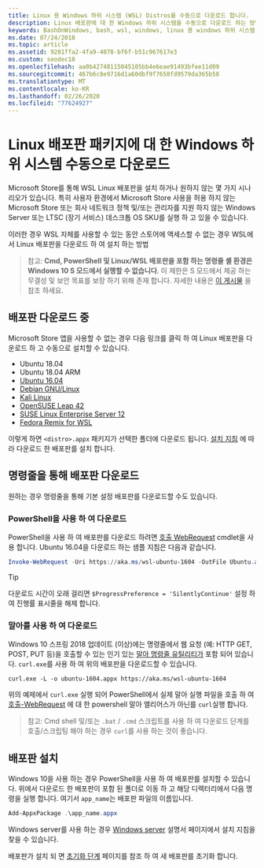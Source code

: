 ```yaml
---
title: Linux 용 Windows 하위 시스템 (WSL) Distros를 수동으로 다운로드 합니다.
description: Linux 배포판에 대 한 Windows 하위 시스템을 수동으로 다운로드 하는 방법에 대 한 지침입니다.
keywords: BashOnWindows, bash, wsl, windows, linux 용 windows 하위 시스템, WSL, windows 하위 시스템, 배포판, ubuntu, openSUSE, SLES, debian, kali
ms.date: 07/24/2018
ms.topic: article
ms.assetid: 9281ffa2-4fa9-4078-bf6f-b51c967617e3
ms.custom: seodec18
ms.openlocfilehash: aa0b42748115045105bb4e6eae91493bfee11d09
ms.sourcegitcommit: 467b6c8e9716d1a60dbf9f7658fd9579da365b58
ms.translationtype: MT
ms.contentlocale: ko-KR
ms.lasthandoff: 02/26/2020
ms.locfileid: "77624927"
---
```

# <a name="manually-download-windows-subsystem-for-linux-distro-packages"></a>Linux 배포판 패키지에 대 한 Windows 하위 시스템 수동으로 다운로드

Microsoft Store를 통해 WSL Linux 배포판을 설치 하거나 원하지 않는 몇 가지 시나리오가 있습니다. 특히 사용자 환경에서 Microsoft Store 사용을 허용 하지 않는 Microsoft Store 또는 회사 네트워크 정책 및/또는 관리자를 지원 하지 않는 Windows Server 또는 LTSC (장기 서비스) 데스크톱 OS SKU를 실행 하 고 있을 수 있습니다.

이러한 경우 WSL 자체를 사용할 수 있는 동안 스토어에 액세스할 수 없는 경우 WSL에서 Linux 배포판을 다운로드 하 여 설치 하는 방법

> 참고: **Cmd, PowerShell 및 Linux/WSL 배포판을 포함 하는 명령줄 셸 환경은 Windows 10 S 모드에서 실행할 수 없습니다**. 이 제한은 S 모드에서 제공 하는 무결성 및 보안 목표를 보장 하기 위해 존재 합니다. 자세한 내용은 [이 게시물](https://blogs.msdn.microsoft.com/commandline/2017/05/18/will-linux-distros-run-on-windows-10-s/) 을 참조 하세요.

## <a name="downloading-distros"></a>배포판 다운로드 중

Microsoft Store 앱을 사용할 수 없는 경우 다음 링크를 클릭 하 여 Linux 배포판을 다운로드 하 고 수동으로 설치할 수 있습니다.
<!-- * [Ubuntu 18.04](https://aka.ms/wsl-ubuntu-1804)
* [Ubuntu 18.04 ARM](https://aka.ms/wsl-ubuntu-1804-arm) -->
* Ubuntu 18.04
* Ubuntu 18.04 ARM
* [Ubuntu 16.04](https://aka.ms/wsl-ubuntu-1604)
* [Debian GNU/Linux](https://aka.ms/wsl-debian-gnulinux)
* [Kali Linux](https://aka.ms/wsl-kali-linux-new)
* [OpenSUSE Leap 42](https://aka.ms/wsl-opensuse-42)
* [SUSE Linux Enterprise Server 12](https://aka.ms/wsl-sles-12)
* [Fedora Remix for WSL](https://github.com/WhitewaterFoundry/WSLFedoraRemix/releases/)

이렇게 하면 `<distro>.appx` 패키지가 선택한 폴더에 다운로드 됩니다. [설치 지침](#installing-your-distro) 에 따라 다운로드 한 배포판를 설치 합니다.

## <a name="downloading-distros-via-the-command-line"></a>명령줄을 통해 배포판 다운로드
원하는 경우 명령줄을 통해 기본 설정 배포판를 다운로드할 수도 있습니다.

 ### <a name="download-using-powershell"></a>PowerShell을 사용 하 여 다운로드
 PowerShell을 사용 하 여 배포판를 다운로드 하려면 [호출 WebRequest](https://msdn.microsoft.com/powershell/reference/5.1/microsoft.powershell.utility/invoke-webrequest) cmdlet을 사용 합니다. Ubuntu 16.04을 다운로드 하는 샘플 지침은 다음과 같습니다.

```powershell
Invoke-WebRequest -Uri https://aka.ms/wsl-ubuntu-1604 -OutFile Ubuntu.appx -UseBasicParsing
```

> [!TIP]
> 다운로드 시간이 오래 걸리면 `$ProgressPreference = 'SilentlyContinue'` 설정 하 여 진행률 표시줄을 해제 합니다.

### <a name="download-using-curl"></a>말아를 사용 하 여 다운로드
Windows 10 스프링 2018 업데이트 (이상)에는 명령줄에서 웹 요청 (예: HTTP GET, POST, PUT 등)을 호출할 수 있는 인기 있는 [말아 명령줄 유틸리티가](https://curl.haxx.se/) 포함 되어 있습니다. `curl.exe`를 사용 하 여 위의 배포판을 다운로드할 수 있습니다.

```console
curl.exe -L -o ubuntu-1604.appx https://aka.ms/wsl-ubuntu-1604
```

위의 예제에서 `curl.exe` 실행 되어 PowerShell에서 실제 말아 실행 파일을 호출 하 여 [호출-WebRequest](https://docs.microsoft.com/en-us/powershell/module/microsoft.powershell.utility/invoke-webrequest?view=powershell-6) 에 대 한 powershell 말아 앨리어스가 아닌를 `curl`실행 합니다.

> 참고: Cmd shell 및/또는 `.bat` / `.cmd` 스크립트를 사용 하 여 다운로드 단계를 호출/스크립팅 해야 하는 경우 `curl`를 사용 하는 것이 좋습니다.

## <a name="installing-your-distro"></a>배포판 설치
Windows 10을 사용 하는 경우 PowerShell을 사용 하 여 배포판를 설치할 수 있습니다. 위에서 다운로드 한 배포판이 포함 된 폴더로 이동 하 고 해당 디렉터리에서 다음 명령을 실행 합니다. 여기서 `app_name`는 배포판 파일의 이름입니다.  
```Powershell
Add-AppxPackage .\app_name.appx
```

Windows server를 사용 하는 경우 [Windows server](install-on-server.md) 설명서 페이지에서 설치 지침을 찾을 수 있습니다.

배포판가 설치 되 면 [초기화 단계](initialize-distro.md) 페이지를 참조 하 여 새 배포판를 초기화 합니다.
